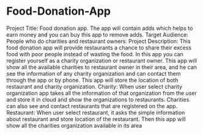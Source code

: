 # Food-Donation-App
Project Title:
Food donation app. The app will contain adds which helps to earn money and 
you can buy this app to remove adds.
Target Audience:
People who do charities and restaurant owners.
Project Description:
This food donation app will provide restaurants a chance to share their excess 
food with poor people instead of wasting the food. 
In this app you can register yourself as a charity organization or restaurant 
owner. This app will show all the available charities to restaurant owner in their 
area, and he can see the information of any charity organization and can contact 
them through the app or by phone.
This app will store the location of both restaurant and charity organization.
Charity:
When user select charity organization app takes all the information of that 
organization from the user and store it in cloud and show the organizations to 
restaurants. Charities can also see and contact restaurants that are registered 
on the app.
Restaurant:
When user select restaurant, it asks the simple information about restaurant 
and store location of the restaurant. Then this app will show all the charities 
organization available in its area
